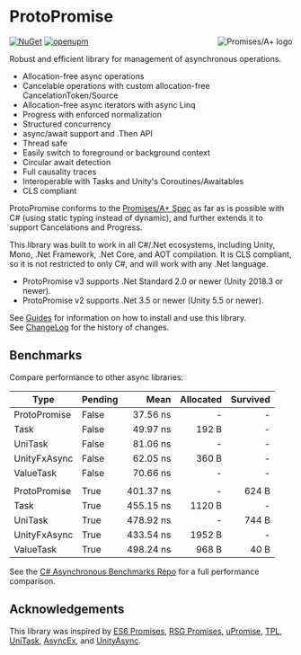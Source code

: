 # ProtoPromise

<a href="https://promisesaplus.com/">
    <img src="https://promisesaplus.com/assets/logo-small.png" alt="Promises/A+ logo"
         title="Promises/A+ 1.1 compliant" align="right" />
</a>

[![NuGet](https://img.shields.io/nuget/v/ProtoPromise.svg)](https://www.nuget.org/packages/ProtoPromise)
[![openupm](https://img.shields.io/npm/v/com.timcassell.protopromise?label=openupm&registry_uri=https://package.openupm.com)](https://openupm.com/packages/com.timcassell.protopromise/)

Robust and efficient library for management of asynchronous operations.

- Allocation-free async operations
- Cancelable operations with custom allocation-free CancelationToken/Source
- Allocation-free async iterators with async Linq
- Progress with enforced normalization
- Structured concurrency
- async/await support and .Then API
- Thread safe
- Easily switch to foreground or background context
- Circular await detection
- Full causality traces
- Interoperable with Tasks and Unity's Coroutines/Awaitables
- CLS compliant

ProtoPromise conforms to the [Promises/A+ Spec](https://promisesaplus.com/) as far as is possible with C# (using static typing instead of dynamic), and further extends it to support Cancelations and Progress.

This library was built to work in all C#/.Net ecosystems, including Unity, Mono, .Net Framework, .Net Core, and AOT compilation. It is CLS compliant, so it is not restricted to only C#, and will work with any .Net language.

- ProtoPromise v3 supports .Net Standard 2.0 or newer (Unity 2018.3 or newer).
- ProtoPromise v2 supports .Net 3.5 or newer (Unity 5.5 or newer).

See [Guides](https://github.com/timcassell/ProtoPromise/tree/master/Docs/Guides) for information on how to install and use this library.  
See [ChangeLog](https://github.com/timcassell/ProtoPromise/tree/master/Docs/Changelog) for the history of changes.

## Benchmarks

Compare performance to other async libraries:

| Type         | Pending | Mean      | Allocated | Survived |
|------------- |-------- |----------:|----------:|---------:|
| ProtoPromise | False   |  37.56 ns |         - |        - |
| Task         | False   |  49.97 ns |     192 B |        - |
| UniTask      | False   |  81.06 ns |         - |        - |
| UnityFxAsync | False   |  62.05 ns |     360 B |        - |
| ValueTask    | False   |  70.66 ns |         - |        - |
|              |         |           |           |          |
| ProtoPromise | True    | 401.37 ns |         - |    624 B |
| Task         | True    | 455.15 ns |    1120 B |        - |
| UniTask      | True    | 478.92 ns |         - |    744 B |
| UnityFxAsync | True    | 433.54 ns |    1952 B |        - |
| ValueTask    | True    | 498.24 ns |     968 B |     40 B |

See the [C# Asynchronous Benchmarks Repo](https://github.com/timcassell/CSharpAsynchronousBenchmarks) for a full performance comparison.

## Acknowledgements

This library was inspired by [ES6 Promises](https://developer.mozilla.org/en-US/docs/Web/JavaScript/Reference/Global_Objects/Promise), [RSG Promises](https://github.com/Real-Serious-Games/C-Sharp-Promise), [uPromise](https://assetstore.unity.com/packages/tools/upromise-15604), [TPL](https://docs.microsoft.com/en-us/dotnet/standard/parallel-programming/task-parallel-library-tpl), [UniTask](https://github.com/Cysharp/UniTask), [AsyncEx](https://github.com/StephenCleary/AsyncEx), and [UnityAsync](https://github.com/muckSponge/UnityAsync).